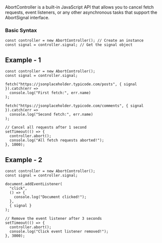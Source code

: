 AbortController is a built-in JavaScript API that allows you to cancel fetch requests, event listeners, or any other asynchronous tasks that support the 
AbortSignal interface.

### Basic Syntax
```
const controller = new AbortController(); // Create an instance
const signal = controller.signal; // Get the signal object
```


## Example - 1
```
const controller = new AbortController();
const signal = controller.signal;

fetch("https://jsonplaceholder.typicode.com/posts", { signal }).catch(err =>
  console.log("First fetch:", err.name)
);

fetch("https://jsonplaceholder.typicode.com/comments", { signal }).catch(err =>
  console.log("Second fetch:", err.name)
);

// Cancel all requests after 1 second
setTimeout(() => {
  controller.abort();
  console.log("All fetch requests aborted!");
}, 1000);

```

## Example - 2
```
const controller = new AbortController();
const signal = controller.signal;

document.addEventListener(
  "click",
  () => {
    console.log("Document clicked!");
  },
  { signal }
);

// Remove the event listener after 3 seconds
setTimeout(() => {
  controller.abort();
  console.log("Click event listener removed!");
}, 3000);

```
